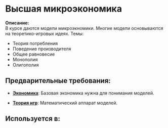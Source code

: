 # Высшая микроэкономика

**Описание:**  
В курсе даются модели микроэкномики. Многие модели основываются на теоретико-игровых идеях.
Темы:
- Теория потребления
- Поведение производителя
- Общее равновесие
- Монополия
- Олигополия


## Предварительные требования:

- **[Экономика](economics.md)**: Базовая экономика нужна для понимания моделей.


- **[Теория игр](game_theory.md)**: Математический аппарат моделей.



## Используется в:
